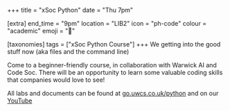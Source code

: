 +++
title = "xSoc Python"
date = "Thu 7pm"

[extra]
end_time = "9pm"
location = "LIB2"
icon = "ph-code"
colour = "academic"
emoji = "🐍"

[taxonomies]
tags = ["xSoc Python Course"]
+++
We getting into the good stuff now (aka files and the command line)

Come to a beginner-friendly course, in collaboration with Warwick AI and Code Soc. There will be an opportunity to learn some valuable coding skills that companies would love to see!

All labs and documents can be found at [go.uwcs.co.uk/python](https://go.uwcs.co.uk/python) and on our [YouTube](https://www.youtube.com/watch?v=hGJT7yCaqAQ&list=PLM7py5yAB4FwniKHqApP_0YmFeEvSQnWf)